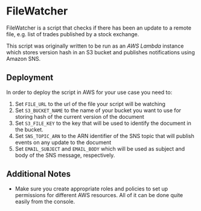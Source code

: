 # FileWatcher
FileWatcher is a script that checks if there has been an update to a remote file, e.g. list of trades published by 
a stock exchange. 

This script was originally written to be run as an *AWS Lambda* instance which stores version hash in an S3 bucket and 
publishes notifications using Amazon SNS. 

## Deployment
In order to deploy the script in AWS for your use case you need to:
1) Set ```FILE_URL``` to the url of the file your script will be watching
2) Set ```S3_BUCKET_NAME``` to the name of your bucket you want to use for storing hash of the current version of the 
document
3) Set ```S3_FILE_KEY``` to the key that will be used to identify the document in the bucket.
4) Set ```SNS_TOPIC_ARN``` to the ARN identifier of the SNS topic that will publish events on any update to the document
5) Set ```EMAIL_SUBJECT``` and ```EMAIL_BODY``` which will be used as subject and body of the SNS message, respectively.

## Additional Notes
* Make sure you create appropriate roles and policies to set up permissions for different AWS resources. All of it 
can be done quite easily from the console. 

